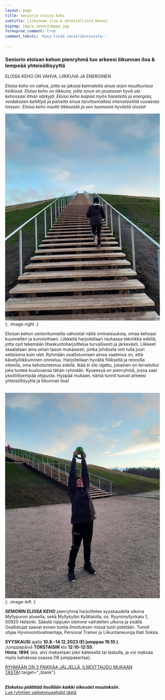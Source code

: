 ```yaml
---
layout: page
title: Seniorin eloisa keho
subtitle: Liikunnan iloa & yhteisöllistä menoa!
bigimg: img/a_sennujumppa.jpg
formspree_comment: true
comment_teksti: 'Kysy lisää seniorikurssista:'

---
```

### **Seniorin eloisan kehon pienryhmä**  tuo arkeesi liikunnan iloa & lempeää yhteisöllisyyttä

<p></p>
<p class="otsikkolistapalkki">
ELOISA KEHO ON VAHVA, LIIKKUVA JA ENERGINEN
</p>

_Eloisa keho on vahva, jotta se jaksaa kannatella sinua arjen muuttuvissa hetkissä.
Eloisa keho on liikkuva, jotta sinun on joustavan hyvä olo kehossasi ilman särkyjä.
Eloisa keho kaipaa myös haasteita ja energiaa, voidakseen kehittyä ja palvella sinua tarvitsemallasi intensiteetillä
vuodesta toiseen. Eloisa keho nauttii liikkeestä ja sen tuomasta hyvästä olosta!_

![pienryhmä](/img/sennukurssi1.jpg "Eloisan kehon senioritreenit"){: .image-right :}

Eloisan kehon senioritunneilla vahvistat näitä ominaisuuksia, omaa kehoasi kuunnellen ja kunnioittaen. Liikkeitä harjoitellaan rauhassa tekniikka edellä, jotta opit tekemään lihaskuntoharjoittelua turvallisesti ja järkevästi. Liikkeet skaalataan aina oman tason mukaisesti, jonka johdosta voit tulla juuri sellaisena kuin olet. Ryhmään osallistumisen ainoa vaatimus on, että kävely/liikkuminen onnistuu. Harjoitellaan hyvällä fiiliksellä ja rennolla otteella, oma kehotuntemus edellä. Ikää ei ole rajattu, jokainen on tervetullut joka tuntee kuuluvansa tähän ryhmään. Kyseessä on pienryhmä, jossa saat yksilöllisempää ohjausta. Hyppää mukaan, nämä tunnit tuovat arkeesi yhteisöllisyyttä ja liikunnan iloa!  <br/><br/>

![Pienryhmätreeni](/img/sennukurssi2.jpg "seniorin eloisa keho"){: .image-left :}  

***SENIORIN ELOISA KEHO***
pienryhmä harjoittelee syyskaudella ulkona Myllypuron alueella, sekä Myllykylän Kylätalolla, os. Ryynimyllynkatu 1, 00920 Helsinki. Säästä riippuen olemme vaihdellen ulkona ja sisällä. Osallistujat saavat ennen tuntia ilmoituksen missä tunti pidetään. Tunnit ohjaa Hyvinvointivalmentaja, Personal Trainer ja Liikuntaneuvoja Kati Sokka.

**SYYSKAUSI** ajalla **10.8.-14.12.2023 (EI jumppaa 19.10.)**.  
Jumppapäivä **TORSTAISIN** klo **12:10-12:55**.  
**Hinta: 189€** (sis. alv) maksetaan joko käteisellä tai laskulla, ja voi maksaa myös kahdessa osassa (18 jumppakertaa).  

[RYHMÄÄN ON 3 PAIKKAA JÄLJELLÄ, ILMOITTAUDU MUKAAN TÄSTÄ](https://forms.gle/87atLVbeWVkvxSfc7){:target="_blank"}
<br/><br/>

**_Elokatsu pidättää itsellään kaikki oikeudet muutoksiin._**  
[Lue ryhmien valmennusehdot tästä](/valmennusehdot)